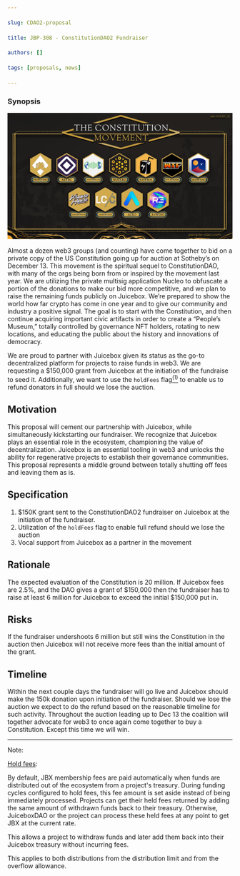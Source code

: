 ```yaml
---

slug: CDAO2-proposal

title: JBP-308 - ConstitutionDAO2 Fundraiser

authors: []

tags: [proposals, news]

---
```


### Synopsis

![constitutuion movement](CDAO2_movement.png)

Almost a dozen web3 groups (and counting) have come together to bid on a private copy of the US Constitution going up for auction at Sotheby’s on December 13. This movement is the spiritual sequel to ConstitutionDAO, with many of the orgs being born from or inspired by the movement last year. We are utilizing the private multisig application Nucleo to obfuscate a portion of the donations to make our bid more competitive, and we plan to raise the remaining funds publicly on Juicebox. We’re prepared to show the world how far crypto has come in one year and to give our community and industry a positive signal. The goal is to start with the Constitution, and then continue acquiring important civic artifacts in order to create a “People’s Museum,” totally controlled by governance NFT holders, rotating to new locations, and educating the public about the history and innovations of democracy.

We are proud to partner with Juicebox given its status as the go-to decentralized platform for projects to raise funds in web3. We are requesting a $150,000 grant from Juicebox at the initiation of the fundraise to seed it. Additionally, we want to use the `holdFees` flag[<sup>(1)</sup>](#1) to enable us to refund donators in full should we lose the auction.

## Motivation

This proposal will cement our partnership with Juicebox, while simultaneously kickstarting our fundraiser. We recognize that Juicebox plays an essential role in the ecosystem, championing the value of decentralization. Juicebox is an essential tooling in web3 and unlocks the ability for regenerative projects to establish their governance communities. This proposal represents a middle ground between totally shutting off fees and leaving them as is.

## Specification

1. $150K grant sent to the ConstitutionDAO2 fundraiser on Juicebox at the initiation of the fundraiser.
2. Utilization of the `holdFees` flag to enable full refund should we lose the auction
3. Vocal support from Juicebox as a partner in the movement

## Rationale

The expected evaluation of the Constitution is 20 million. If Juicebox fees are 2.5%, and the DAO gives a grant of $150,000 then the fundraiser has to raise at least 6 million for Juicebox to exceed the initial $150,000 put in.

## Risks

If the fundraiser undershoots 6 million but still wins the Constitution in the auction then Juicebox will not receive more fees than the initial amount of the grant.

## Timeline

Within the next couple days the fundraiser will go live and Juicebox should make the 150k donation upon initiation of the fundraiser. Should we lose the auction we expect to do the refund based on the reasonable timeline for such activity. Throughout the auction leading up to Dec 13 the coalition will together advocate for web3 to once again come together to buy a Constitution. Except this time we will win.

***



<span id="1"></span> Note:

[Hold fees](https://info.juicebox.money/dev/learn/overview/#hold-fees):

By default, JBX membership fees are paid automatically when funds are distributed out of the ecosystem from a project's treasury. During funding cycles configured to hold fees, this fee amount is set aside instead of being immediately processed. Projects can get their held fees returned by adding the same amount of withdrawn funds back to their treasury. Otherwise, JuiceboxDAO or the project can process these held fees at any point to get JBX at the current rate.

This allows a project to withdraw funds and later add them back into their Juicebox treasury without incurring fees.

This applies to both distributions from the distribution limit and from the overflow allowance.



